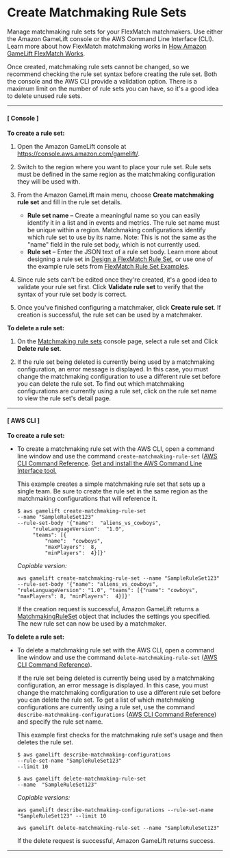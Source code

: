 # Create Matchmaking Rule Sets<a name="match-create-ruleset"></a>

Manage matchmaking rule sets for your FlexMatch matchmakers\. Use either the Amazon GameLift console or the AWS Command Line Interface \(CLI\)\. Learn more about how FlexMatch matchmaking works in [How Amazon GameLift FlexMatch Works](gamelift-match.md)\. 

Once created, matchmaking rule sets cannot be changed, so we recommend checking the rule set syntax before creating the rule set\. Both the console and the AWS CLI provide a validation option\. There is a maximum limit on the number of rule sets you can have, so it's a good idea to delete unused rule sets\.

------
#### [ Console ]

**To create a rule set:**

1. Open the Amazon GameLift console at [https://console\.aws\.amazon\.com/gamelift/](https://console.aws.amazon.com/gamelift/)\.

1. Switch to the region where you want to place your rule set\. Rule sets must be defined in the same region as the matchmaking configuration they will be used with\.

1. From the Amazon GameLift main menu, choose **Create matchmaking rule set** and fill in the rule set details\.
   + **Rule set name** – Create a meaningful name so you can easily identify it in a list and in events and metrics\. The rule set name must be unique within a region\. Matchmaking configurations identify which rule set to use by its name\. Note: This is not the same as the "name" field in the rule set body, which is not currently used\.
   + **Rule set** – Enter the JSON text of a rule set body\. Learn more about designing a rule set in [Design a FlexMatch Rule Set](match-design-ruleset.md), or use one of the example rule sets from [FlexMatch Rule Set Examples](match-examples.md)\. 

1. Since rule sets can't be edited once they're created, it's a good idea to validate your rule set first\. Click **Validate rule set** to verify that the syntax of your rule set body is correct\. 

1. Once you've finished configuring a matchmaker, click **Create rule set**\. If creation is successful, the rule set can be used by a matchmaker\.<a name="match-delete-ruleset"></a>

**To delete a rule set:**

1. On the [Matchmaking rule sets](https://console.aws.amazon.com/gamelift/home#/r/matchmaking-rule-sets) console page, select a rule set and Click **Delete rule set**\.

1. If the rule set being deleted is currently being used by a matchmaking configuration, an error message is displayed\. In this case, you must change the matchmaking configuration to use a different rule set before you can delete the rule set\. To find out which matchmaking configurations are currently using a rule set, click on the rule set name to view the rule set's detail page\.

------
#### [ AWS CLI ]

**To create a rule set:**
+ To create a matchmaking rule set with the AWS CLI, open a command line window and use the command `create-matchmaking-rule-set` \([AWS CLI Command Reference](https://docs.aws.amazon.com/cli/latest/reference/gamelift/create-matchmaking-rule-set.html)\. [Get and install the AWS Command Line Interface tool\.](https://aws.amazon.com/cli/)

  This example creates a simple matchmaking rule set that sets up a single team\. Be sure to create the rule set in the same region as the matchmaking configurations that will reference it\.

  ```
  $ aws gamelift create-matchmaking-rule-set
  --name "SampleRuleSet123"
  --rule-set-body '{"name":  "aliens_vs_cowboys",
       "ruleLanguageVersion":  "1.0",
       "teams": [{
           "name":  "cowboys",
           "maxPlayers":  8,
           "minPlayers":  4}]}'
  ```

  *Copiable version:*

  ```
  aws gamelift create-matchmaking-rule-set --name "SampleRuleSet123" --rule-set-body '{"name": "aliens_vs_cowboys", "ruleLanguageVersion": "1.0", "teams": [{"name": "cowboys", "maxPlayers": 8, "minPlayers":  4}]}'
  ```

  If the creation request is successful, Amazon GameLift returns a [MatchmakingRuleSet](https://docs.aws.amazon.com/gamelift/latest/apireference/API_MatchmakingRuleSet.html) object that includes the settings you specified\. The new rule set can now be used by a matchmaker\. <a name="match-delete-ruleset-cli"></a>

**To delete a rule set:**
+ To delete a matchmaking rule set with the AWS CLI, open a command line window and use the command `delete-matchmaking-rule-set` \([AWS CLI Command Reference](https://docs.aws.amazon.com/cli/latest/reference/gamelift/delete-matchmaking-rule-set.html)\)\.

  If the rule set being deleted is currently being used by a matchmaking configuration, an error message is displayed\. In this case, you must change the matchmaking configuration to use a different rule set before you can delete the rule set\. To get a list of which matchmaking configurations are currently using a rule set, use the command `describe-matchmaking-configurations` \([AWS CLI Command Reference](https://docs.aws.amazon.com/cli/latest/reference/gamelift/describe-matchmaking-configurations.html)\) and specify the rule set name\.

  This example first checks for the matchmaking rule set's usage and then deletes the rule set\.

  ```
  $ aws gamelift describe-matchmaking-configurations
  --rule-set-name "SampleRuleSet123"
  --limit 10
  
  $ aws gamelift delete-matchmaking-rule-set
  --name  "SampleRuleSet123"
  ```

  *Copiable versions:*

  ```
  aws gamelift describe-matchmaking-configurations --rule-set-name "SampleRuleSet123" --limit 10
  ```

  ```
  aws gamelift delete-matchmaking-rule-set --name "SampleRuleSet123"
  ```

  If the delete request is successful, Amazon GameLift returns success\. 

------